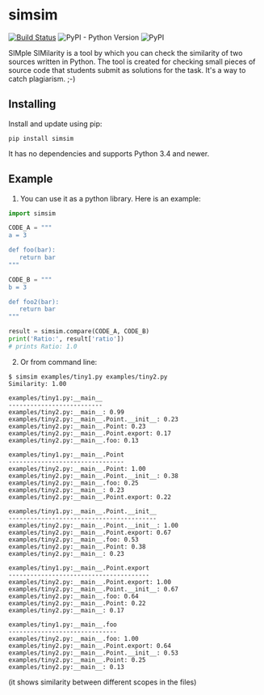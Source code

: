 # simsim

[![Build Status](https://travis-ci.org/kidig/simsim.svg?branch=master)](https://travis-ci.org/kidig/simsim) ![PyPI - Python Version](https://img.shields.io/pypi/pyversions/simsim.svg) ![PyPI](https://img.shields.io/pypi/v/simsim.svg)

SIMple SIMilarity is a tool by which you can check the similarity of two sources written in Python. 
The tool is created for checking small pieces of source code that students submit as solutions for the task. 
It's a way to catch plagiarism. ;-)


## Installing

Install and update using pip:

  ```
  pip install simsim
  ```

It has no dependencies and supports Python 3.4 and newer.

## Example

1. You can use it as a python library. Here is an example:

```python
import simsim

CODE_A = """
a = 3

def foo(bar):
   return bar
"""

CODE_B = """
b = 3

def foo2(bar):
   return bar
"""

result = simsim.compare(CODE_A, CODE_B)
print('Ratio:', result['ratio'])
# prints Ratio: 1.0
```

2. Or from command line:

```
$ simsim examples/tiny1.py examples/tiny2.py
Similarity: 1.00

examples/tiny1.py:__main__
--------------------------
examples/tiny2.py:__main__: 0.99
examples/tiny2.py:__main__.Point.__init__: 0.23
examples/tiny2.py:__main__.Point: 0.23
examples/tiny2.py:__main__.Point.export: 0.17
examples/tiny2.py:__main__.foo: 0.13

examples/tiny1.py:__main__.Point
--------------------------------
examples/tiny2.py:__main__.Point: 1.00
examples/tiny2.py:__main__.Point.__init__: 0.38
examples/tiny2.py:__main__.foo: 0.25
examples/tiny2.py:__main__: 0.23
examples/tiny2.py:__main__.Point.export: 0.22

examples/tiny1.py:__main__.Point.__init__
-----------------------------------------
examples/tiny2.py:__main__.Point.__init__: 1.00
examples/tiny2.py:__main__.Point.export: 0.67
examples/tiny2.py:__main__.foo: 0.53
examples/tiny2.py:__main__.Point: 0.38
examples/tiny2.py:__main__: 0.23

examples/tiny1.py:__main__.Point.export
---------------------------------------
examples/tiny2.py:__main__.Point.export: 1.00
examples/tiny2.py:__main__.Point.__init__: 0.67
examples/tiny2.py:__main__.foo: 0.64
examples/tiny2.py:__main__.Point: 0.22
examples/tiny2.py:__main__: 0.17

examples/tiny1.py:__main__.foo
------------------------------
examples/tiny2.py:__main__.foo: 1.00
examples/tiny2.py:__main__.Point.export: 0.64
examples/tiny2.py:__main__.Point.__init__: 0.53
examples/tiny2.py:__main__.Point: 0.25
examples/tiny2.py:__main__: 0.13
```
(it shows similarity between different scopes in the files)

